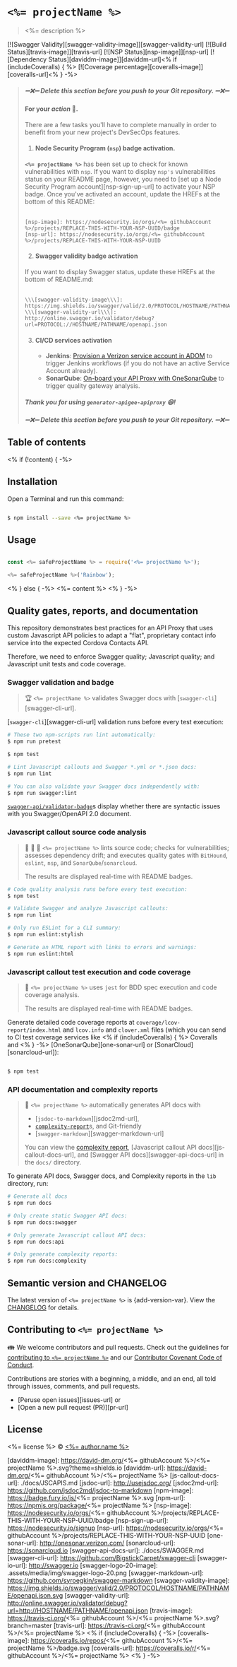 # `<%= projectName %>`
> <%= description %>

[![Swagger Validity][swagger-validity-image]][swagger-validity-url] [![Build Status][travis-image]][travis-url] [![NSP Status][nsp-image]][nsp-url] [![Dependency Status][daviddm-image]][daviddm-url]<% if (includeCoveralls) { %> [![Coverage percentage][coveralls-image]][coveralls-url]<% } -%>

> ##### :heavy_minus_sign::x::heavy_minus_sign: _Delete this section before you push to your Git repository._ :heavy_minus_sign::x::heavy_minus_sign:
> #### For your _action_ :running:.
>
> There are a few tasks you'll have to complete manually in order to benefit
> from your new project's DevSecOps features.
>
> 1. #### Node Security Program (`nsp`) badge activation.
> **`<%= projectName %>`** has been set up to check for known vulnerabilities with `nsp`. If you want to display `nsp's` vulnerabilities status on your README page, however, you need to [set up a Node Security Program account][nsp-sign-up-url] to activate your NSP badge.
> Once you've activated an account, update the HREFs at the bottom of this README:<br><br>
> ```text
> [nsp-image]: https://nodesecurity.io/orgs/<%= githubAccount %>/projects/REPLACE-THIS-WITH-YOUR-NSP-UUID/badge
> [nsp-url]: https://nodesecurity.io/orgs/<%= githubAccount %>/projects/REPLACE-THIS-WITH-YOUR-NSP-UUID
> ```
> 2. #### Swagger validity badge activation
> If you want to display Swagger status, update these HREFs at the bottom of README.md:<br><br>
> ```text
> \\\[swagger-validity-image\\\]: https://img.shields.io/swagger/valid/2.0/PROTOCOL/HOSTNAME/PATHNAME/openapi.json.svg
> \\\[swagger-validity-url\\\]: http://online.swagger.io/validator/debug?url=PROTOCOL://HOSTNAME/PATHNAME/openapi.json
> ```
> 3. #### CI/CD services activation
>     * **Jenkins**: [Provision a Verizon service account in ADOM](https://atyourservice.verizon.com/ays?id=ays_kb_article&sys_id=327d5ccfdb886200025e59ffdf961927) to trigger Jenkins workflows (if you do not have an active Service Account already).
>     * **SonarQube**: [On-board your API Proxy with OneSonarQube](https://devops.verizon.com/Helpdesk/SonarOnboarding.aspx) to trigger quality gateway analysis.
>
> ##### Thank you for using `generator-apigee-apiproxy` :smile:!
> ##### :heavy_minus_sign::x::heavy_minus_sign: _Delete this section before you push to your Git repository._ :heavy_minus_sign::x::heavy_minus_sign:

## Table of contents

<% if (!content) { -%>
## Installation

Open a Terminal and run this command:

```sh

$ npm install --save <%= projectName %>

```

## Usage

```js

const <%= safeProjectName %> = require('<%= projectName %>');

<%= safeProjectName %>('Rainbow');

```
<% } else { -%>
<%= content %>
<% } -%>

## Quality gates, reports, and documentation

This repository demonstrates best practices for an API Proxy that uses custom Javascript API policies to adapt a "flat", proprietary contact info service into the expected Cordova Contacts API.

Therefore, we need to enforce Swagger quality; Javascript quality; and Javascript unit tests and code coverage.

### Swagger validation and badge
> :trophy: `<%= projectName %>` validates Swagger docs with [`swagger-cli`][swagger-cli-url].

[`swagger-cli`][swagger-cli-url] validation runs before every test execution:

```bash
# These two npm-scripts run lint automatically:
$ npm run pretest

$ npm test

# Lint Javascript callouts and Swagger *.yml or *.json docs:
$ npm run lint

# You can also validate your Swagger docs independently with:
$ npm run swagger:lint

```

[`swagger-api/validator-badge`](https://github.com/swagger-api/validator-badge)s display whether there are syntactic issues with you Swagger/OpenAPI 2.0 document.

### Javascript callout source code analysis
> :closed_lock_with_key: :bath: :ocean: `<%= projectName %>` lints source code; checks for vulnerabilities; assesses dependency drift; and executes quality gates with `BitHound`, `eslint`, `nsp`, and `SonarQube`/`sonarcloud`.
>
> The results are displayed real-time with README badges.



```bash
# Code quality analysis runs before every test execution:
$ npm test

# Validate Swagger and analyze Javascript callouts:
$ npm run lint

# Only run ESLint for a CLI summary:
$ npm run eslint:stylish

# Generate an HTML report with links to errors and warnings:
$ npm run eslint:html
```

### Javascript callout test execution and code coverage
> :100: `<%= projectName %>` uses `jest` for BDD spec execution and code coverage analysis.
>
> The results are displayed real-time with README badges.

Generate detailed code coverage reports at `coverage/lcov-report/index.html` and `lcov.info` and `clover.xml` files  (which you can send to CI test coverage services like <% if (includeCoveralls) { %> Coveralls and <% } -%> [OneSonarQube][one-sonar-url] or [SonarCloud][sonarcloud-url]):

```bash

$ npm test

```

### API documentation and complexity reports
> :page_facing_up: `<%= projectName %>` automatically generates API docs with
> * [`jsdoc-to-markdown`][jsdoc2md-url],
> * [`complexity-report`][complexity-report-url]s, and Git-friendly
> * [`swagger-markdown`][swagger-markdown-url]
>
> You can view the [complexity report][complexity-report-url],
> [Javascript callout API docs][js-callout-docs-url], and
> [Swagger API docs][swagger-api-docs-url] in the `docs/` directory.

To generate API docs, Swagger docs, and Complexity reports in the `lib` directory, run:

```bash
# Generate all docs
$ npm run docs

# Only create static Swagger API docs:
$ npm run docs:swagger

# Only generate Javascript callout API docs:
$ npm run docs:api

# Only generate complexity reports:
$ npm run docs:complexity
```

## Semantic version and CHANGELOG

The latest version of `<%= projectName %>` is {add-version-var}. View the [CHANGELOG][changelog-url] for details.

## Contributing to `<%= projectName %>`

:family: We welcome contributors and pull requests. Check out the guidelines for [contributing to `<%= projectName %>`][contributing-url] and our [Contributor Covenant Code of Conduct][code-of-conduct-url].

Contributions are stories with a beginning, a middle, and an end, all told through issues, comments, and pull requests.

 * [Peruse open issues][issues-url] or
 * [Open a new pull request (PR)][pr-url]

## License

<%= license %> © [<%= author.name %>](<%= author.url %>)


[changelog-url]: ./CHANGELOG.md
[code-of-conduct-url]: .github/CODE_OF_CONDUCT.md
[complexity-report-url]: ./docs/COMPLEXITY.md
[contributing-url]: .github/CONTRIBUTING.md
[daviddm-image]: https://david-dm.org/<%= githubAccount %>/<%= projectName %>.svg?theme=shields.io
[daviddm-url]: https://david-dm.org/<%= githubAccount %>/<%= projectName %>
[js-callout-docs-url]: ./docs/JSCAPIS.md
[jsdoc-url]: http://usejsdoc.org/
[jsdoc2md-url]: https://github.com/jsdoc2md/jsdoc-to-markdown
[npm-image]: https://badge.fury.io/js/<%= projectName %>.svg
[npm-url]: https://npmjs.org/package/<%= projectName %>
[nsp-image]: https://nodesecurity.io/orgs/<%= githubAccount %>/projects/REPLACE-THIS-WITH-YOUR-NSP-UUID/badge
[nsp-sign-up-url]: https://nodesecurity.io/signup
[nsp-url]: https://nodesecurity.io/orgs/<%= githubAccount %>/projects/REPLACE-THIS-WITH-YOUR-NSP-UUID
[one-sonar-url]: http://onesonar.verizon.com/
[sonarcloud-url]: https://sonarcloud.io
[swagger-api-docs-url]: ./docs/SWAGGER.md
[swagger-cli-url]: https://github.com/BigstickCarpet/swagger-cli
[swagger-io-url]: http://swagger.io
[swagger-logo-20-image]: .assets/media/img/swagger-logo-20.png
[swagger-markdown-url]: https://github.com/syroegkin/swagger-markdown
[swagger-validity-image]: https://img.shields.io/swagger/valid/2.0/PROTOCOL/HOSTNAME/PATHNAME/openapi.json.svg
[swagger-validity-url]: http://online.swagger.io/validator/debug?url=http://HOSTNAME/PATHNAME/openapi.json
[travis-image]: https://travis-ci.org/<%= githubAccount %>/<%= projectName %>.svg?branch=master
[travis-url]: https://travis-ci.org/<%= githubAccount %>/<%= projectName %>
<% if (includeCoveralls) { -%>
[coveralls-image]: https://coveralls.io/repos/<%= githubAccount %>/<%= projectName %>/badge.svg
[coveralls-url]: https://coveralls.io/r/<%= githubAccount %>/<%= projectName %>
<% } -%>
